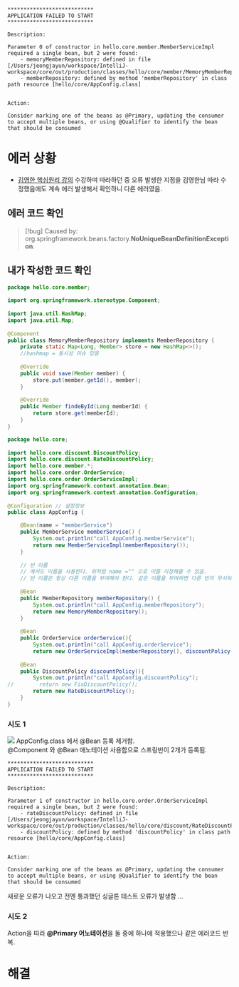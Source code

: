 ```text
***************************
APPLICATION FAILED TO START
***************************

Description:

Parameter 0 of constructor in hello.core.member.MemberServiceImpl required a single bean, but 2 were found:
	- memoryMemberRepository: defined in file [/Users/jeongjayun/workspace/IntelliJ-workspace/core/out/production/classes/hello/core/member/MemoryMemberRepository.class]
	- memberRepository: defined by method 'memberRepository' in class path resource [hello/core/AppConfig.class]


Action:

Consider marking one of the beans as @Primary, updating the consumer to accept multiple beans, or using @Qualifier to identify the bean that should be consumed
```

# 에러 상황
- [김영한 핵심원리 강의](https://www.inflearn.com/course/lecture?courseSlug=스프링-핵심-원리-기본편&unitId=55374&category=questionDetail&tab=community&q=979646) 수강하며 따라하던 중 오류 발생한 지점을 김영한님 따라 수정했음에도 계속 에러 발생해서 확인하니 다른 에러였음.
## 에러 코드 확인
>[!bug] Caused by: org.springframework.beans.factory.**NoUniqueBeanDefinitionException**.


## 내가 작성한 코드 확인
```java
package hello.core.member;  
  
import org.springframework.stereotype.Component;  
  
import java.util.HashMap;  
import java.util.Map;  
  
@Component  
public class MemoryMemberRepository implements MemberRepository {  
    private static Map<Long, Member> store = new HashMap<>();  
    //hashmap = 동시성 이슈 있음  
  
    @Override  
    public void save(Member member) {  
        store.put(member.getId(), member);  
    }  
  
    @Override  
    public Member findeById(Long memberId) {  
        return store.get(memberId);  
    }  
}
```

```java
package hello.core;  
  
import hello.core.discount.DiscountPolicy;  
import hello.core.discount.RateDiscountPolicy;  
import hello.core.member.*;  
import hello.core.order.OrderService;  
import hello.core.order.OrderServiceImpl;  
import org.springframework.context.annotation.Bean;  
import org.springframework.context.annotation.Configuration;  
  
@Configuration // 설정정보  
public class AppConfig {  

    @Bean(name = "memberService")  
    public MemberService memberService() {  
        System.out.println("call AppConfig.memberService");  
        return new MemberServiceImpl(memberRepository());  
    }  
  
    // 빈 이름  
    // 메서드 이름을 사용한다. 위처럼 name ="" 으로 이름 지정해줄 수 있음.  
    // 빈 이름은 항상 다른 이름을 부여해야 한다. 같은 이름을 부여하면 다른 빈이 무시되거나 기존 빈을 덮어버리는 등 설정에 따라 오류가 발생한다. 실무에서는 단순하고 명확하게 개발해야 한다.  
  
    @Bean  
    public MemberRepository memberRepository() {  
        System.out.println("call AppConfig.memberRepository");  
        return new MemoryMemberRepository();  
    }  
  
    @Bean  
    public OrderService orderService(){  
        System.out.println("call AppConfig.orderService");  
        return new OrderServiceImpl(memberRepository(), discountPolicy());}  
  
    @Bean  
    public DiscountPolicy discountPolicy(){  
        System.out.println("call AppConfig.discountPolicy");  
//        return new FixDiscountPolicy();  
        return new RateDiscountPolicy();  
    }  
}
```

### 시도 1
![](https://i.imgur.com/BKhec0T.png)
AppConfig.class 에서 @Bean 등록 제거함.<br>
@Component 와 @Bean 애노테이션 사용함으로 스프링빈이 2개가 등록됨.

```text
***************************
APPLICATION FAILED TO START
***************************

Description:

Parameter 1 of constructor in hello.core.order.OrderServiceImpl required a single bean, but 2 were found:
	- rateDiscountPolicy: defined in file [/Users/jeongjayun/workspace/IntelliJ-workspace/core/out/production/classes/hello/core/discount/RateDiscountPolicy.class]
	- discountPolicy: defined by method 'discountPolicy' in class path resource [hello/core/AppConfig.class]


Action:

Consider marking one of the beans as @Primary, updating the consumer to accept multiple beans, or using @Qualifier to identify the bean that should be consumed
```
새로운 오류가 나오고 전엔 통과했던 싱글톤 테스트 오류가 발생함 ...

### 시도 2
Action을 따라 **@Primary 어노테이션**을 둘 중에 하나에 적용했으나 같은 에러코드 반복.

# 해결